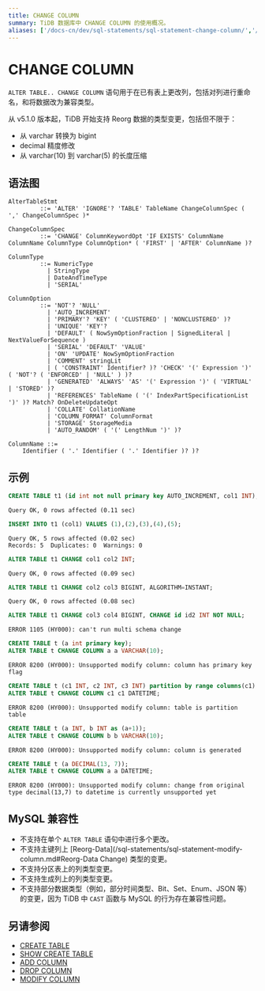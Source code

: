 ```yaml
---
title: CHANGE COLUMN
summary: TiDB 数据库中 CHANGE COLUMN 的使用概况。
aliases: ['/docs-cn/dev/sql-statements/sql-statement-change-column/','/docs-cn/dev/reference/sql/statements/change-column/']
---
```


# CHANGE COLUMN

`ALTER TABLE.. CHANGE COLUMN` 语句用于在已有表上更改列，包括对列进行重命名，和将数据改为兼容类型。

从 v5.1.0 版本起，TiDB 开始支持 Reorg 数据的类型变更，包括但不限于：

- 从 varchar 转换为 bigint 
- decimal 精度修改
- 从 varchar(10) 到 varchar(5) 的长度压缩

## 语法图

```ebnf+diagram
AlterTableStmt
         ::= 'ALTER' 'IGNORE'? 'TABLE' TableName ChangeColumnSpec ( ',' ChangeColumnSpec )*

ChangeColumnSpec
         ::= 'CHANGE' ColumnKeywordOpt 'IF EXISTS' ColumnName ColumnName ColumnType ColumnOption* ( 'FIRST' | 'AFTER' ColumnName )?

ColumnType
         ::= NumericType
           | StringType
           | DateAndTimeType
           | 'SERIAL'

ColumnOption
         ::= 'NOT'? 'NULL'
           | 'AUTO_INCREMENT'
           | 'PRIMARY'? 'KEY' ( 'CLUSTERED' | 'NONCLUSTERED' )?
           | 'UNIQUE' 'KEY'?
           | 'DEFAULT' ( NowSymOptionFraction | SignedLiteral | NextValueForSequence )
           | 'SERIAL' 'DEFAULT' 'VALUE'
           | 'ON' 'UPDATE' NowSymOptionFraction
           | 'COMMENT' stringLit
           | ( 'CONSTRAINT' Identifier? )? 'CHECK' '(' Expression ')' ( 'NOT'? ( 'ENFORCED' | 'NULL' ) )?
           | 'GENERATED' 'ALWAYS' 'AS' '(' Expression ')' ( 'VIRTUAL' | 'STORED' )?
           | 'REFERENCES' TableName ( '(' IndexPartSpecificationList ')' )? Match? OnDeleteUpdateOpt
           | 'COLLATE' CollationName
           | 'COLUMN_FORMAT' ColumnFormat
           | 'STORAGE' StorageMedia
           | 'AUTO_RANDOM' ( '(' LengthNum ')' )?

ColumnName ::=
    Identifier ( '.' Identifier ( '.' Identifier )? )?
```

## 示例


```sql
CREATE TABLE t1 (id int not null primary key AUTO_INCREMENT, col1 INT);
```

```
Query OK, 0 rows affected (0.11 sec)
```


```sql
INSERT INTO t1 (col1) VALUES (1),(2),(3),(4),(5);
```

```
Query OK, 5 rows affected (0.02 sec)
Records: 5  Duplicates: 0  Warnings: 0
```


```sql
ALTER TABLE t1 CHANGE col1 col2 INT;
```

```
Query OK, 0 rows affected (0.09 sec)
```


```sql
ALTER TABLE t1 CHANGE col2 col3 BIGINT, ALGORITHM=INSTANT;
```

```
Query OK, 0 rows affected (0.08 sec)
```


```sql
ALTER TABLE t1 CHANGE col3 col4 BIGINT, CHANGE id id2 INT NOT NULL;
```

```
ERROR 1105 (HY000): can't run multi schema change
```


```sql
CREATE TABLE t (a int primary key);
ALTER TABLE t CHANGE COLUMN a a VARCHAR(10);
```

```
ERROR 8200 (HY000): Unsupported modify column: column has primary key flag
```


```sql
CREATE TABLE t (c1 INT, c2 INT, c3 INT) partition by range columns(c1) ( partition p0 values less than (10), partition p1 values less than (maxvalue));
ALTER TABLE t CHANGE COLUMN c1 c1 DATETIME;
```

```
ERROR 8200 (HY000): Unsupported modify column: table is partition table
```


```sql
CREATE TABLE t (a INT, b INT as (a+1));
ALTER TABLE t CHANGE COLUMN b b VARCHAR(10);
```

```
ERROR 8200 (HY000): Unsupported modify column: column is generated
```


```sql
CREATE TABLE t (a DECIMAL(13, 7));
ALTER TABLE t CHANGE COLUMN a a DATETIME;
```

```
ERROR 8200 (HY000): Unsupported modify column: change from original type decimal(13,7) to datetime is currently unsupported yet
```

## MySQL 兼容性

* 不支持在单个 `ALTER TABLE` 语句中进行多个更改。
* 不支持主键列上 [Reorg-Data](/sql-statements/sql-statement-modify-column.md#Reorg-Data Change) 类型的变更。
* 不支持分区表上的列类型变更。
* 不支持生成列上的列类型变更。
* 不支持部分数据类型（例如，部分时间类型、Bit、Set、Enum、JSON 等）的变更，因为 TiDB 中 `CAST` 函数与 MySQL 的行为存在兼容性问题。

## 另请参阅

* [CREATE TABLE](/sql-statements/sql-statement-create-table.md)
* [SHOW CREATE TABLE](/sql-statements/sql-statement-show-create-table.md)
* [ADD COLUMN](/sql-statements/sql-statement-add-column.md)
* [DROP COLUMN](/sql-statements/sql-statement-drop-column.md)
* [MODIFY COLUMN](/sql-statements/sql-statement-modify-column.md)
